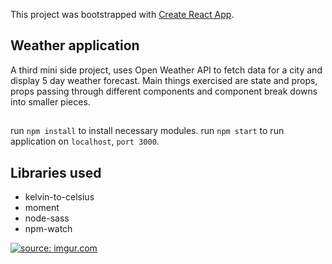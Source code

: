 This project was bootstrapped with [Create React App](https://github.com/facebook/create-react-app).

## Weather application
A third mini side project, uses Open Weather API to fetch data for a city and display 5 day weather forecast. 
Main things exercised are state and props, props passing through different components and component break downs into
smaller pieces. 

##
run `npm install` to install necessary modules. run `npm start` to run application on `localhost`, `port 3000`.

## Libraries used
 - kelvin-to-celsius
 - moment
 - node-sass
 - npm-watch
 
 <a href="https://imgur.com/pFqNEjF"><img src="https://i.imgur.com/pFqNEjF.gif" title="source: imgur.com" /></a>
